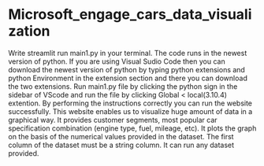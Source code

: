 # Microsoft_engage_cars_data_visualization
Write streamlit run main1.py in your terminal.
The code runs in the newest version of python.
If you are using Visual Sudio Code then you can download the newest version of python by typing python extensions and python Environment in the extension section and there you can download the two extensions.
Run main1.py file by clicking the python sign in the sidebar of VScode and run the file by clicking Global < local(3.10.4) extention. By performing the instructions correctly you can run the website successfully.
This website enables us to visualize huge amount of data in a graphical way. It provides customer segments, most popular car specification combination (engine type, fuel, mileage, etc).
It plots the graph on the basis of the numerical values provided in the dataset.
The first column of the dataset must be a string column.
It can run any dataset provided. 
